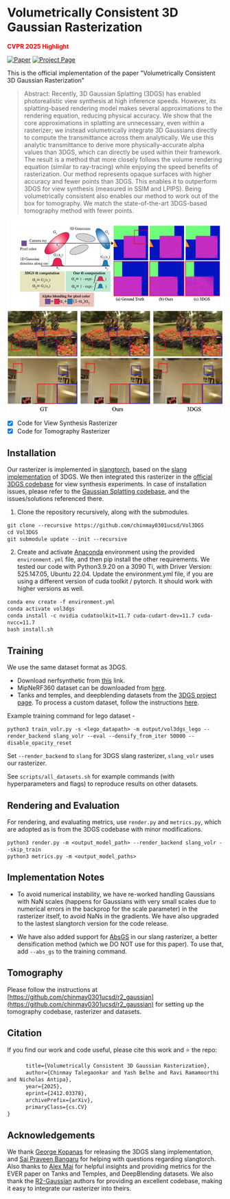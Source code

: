 # Volumetrically Consistent 3D Gaussian Rasterization
 **<span style="color:red">CVPR 2025 Highlight</span>**

[![Paper](https://img.shields.io/badge/Paper-arXiv-red)](https://arxiv.org/pdf/2412.03378) [![Project Page](https://img.shields.io/badge/Project-Page-blue)](https://chinmay0301ucsd.github.io/vol3dgs/)

This is the official implementation of the paper "Volumetrically Consistent 3D Gaussian Rasterization" 

>Abstract:
Recently, 3D Gaussian Splatting (3DGS) has enabled photorealistic view synthesis at high inference speeds. However, its splatting-based rendering model makes several approximations to the rendering equation, reducing physical accuracy. We show that the core approximations in splatting are unnecessary, even within a rasterizer; we instead volumetrically integrate 3D Gaussians directly to compute the transmittance across them analytically. We use this analytic transmittance to derive more physically-accurate alpha values than 3DGS, which can directly be used within their framework. The result is a method that more closely follows the volume rendering equation (similar to ray-tracing) while enjoying the speed benefits of rasterization. Our method represents opaque surfaces with higher accuracy and fewer points than 3DGS. This enables it to outperform 3DGS for view synthesis (measured in SSIM and LPIPS). Being volumetrically consistent also enables our method to work out of the box for tomography. We match the state-of-the-art 3DGS-based tomography method with fewer points.

![alt text](assets/image.png)
![alt text](assets/real_results.png)
- [X] Code for View Synthesis Rasterizer
- [X] Code for Tomography Rasterizer

## Installation 
Our rasterizer is implemented in [slangtorch](https://github.com/shader-slang/slang-torch), based on the [slang implementation](https://github.com/google/slang-gaussian-rasterization) of 3DGS. We then integrated this rasterizer in the [official 3DGS codebase](https://github.com/graphdeco-inria/gaussian-splatting) for view synthesis experiments. In case of installation issues, please refer to the [Gaussian Splatting codebase](https://github.com/graphdeco-inria/gaussian-splatting), and the issues/solutions referenced there. 

1. Clone the repository recursively, along with the submodules.
```
git clone --recursive https://github.com/chinmay0301ucsd/Vol3DGS
cd Vol3DGS
git submodule update --init --recursive
```
2. Create and activate [Anaconda](https://www.anaconda.com/docs/tools/working-with-conda/environments) environment using the provided `environment.yml` file, and then pip install the other requirements. We tested our code with Python3.9.20 on a 3090 Ti, with Driver Version: 525.147.05, Ubuntu 22.04. Update the environment.yml file, if you are using a different version of cuda toolkit / pytorch. It should work with higher versions as well.
```
conda env create -f environment.yml
conda activate vol3dgs
conda install -c nvidia cudatoolkit=11.7 cuda-cudart-dev=11.7 cuda-nvcc=11.7
bash install.sh
```
<!-- 3. Alternatively, if you already have a working 3DGS conda environment, install the following in that environment:
```
pip install slangtorch==1.3.7 wandb matplotlib tqdm
pip install -e submodules/slang-gaussian-rasterization
``` -->

## Training
We use the same dataset format as 3DGS. 
* Download nerfsynthetic from [this](https://www.kaggle.com/datasets/nguyenhung1903/nerf-synthetic-dataset) link. 
* MipNeRF360 dataset can be downloaded from [here](https://jonbarron.info/mipnerf360/). 
* Tanks and temples, and deepblending datasets from the [3DGS project page](https://repo-sam.inria.fr/fungraph/3d-gaussian-splatting/).
To process a custom dataset, follow the instructions [here](https://github.com/graphdeco-inria/gaussian-splatting?tab=readme-ov-file#processing-your-own-scenes).  

Example training command for lego dataset - 

```
python3 train_volr.py -s <lego_datapath> -m output/vol3dgs_lego --render_backend slang_volr --eval --densify_from_iter 50000 --disable_opacity_reset
```
Set `--render_backend` to `slang` for 3DGS slang rasterizer, `slang_volr` uses our rasterizer.

See `scripts/all_datasets.sh` for example commands (with hyperparameters and flags) to reproduce results on other datasets. 

## Rendering and Evaluation
For rendering, and evaluating metrics, use `render.py` and `metrics.py`, which are adopted as is from the 3DGS codebase with minor modifications. 

```
python3 render.py -m <output_model_path> --render_backend slang_volr --skip_train
python3 metrics.py -m <output_model_paths> 
```

## Implementation Notes
* To avoid numerical instability, we have re-worked handling Gaussians with NaN scales (happens for Gaussians with very small scales due to numerical errors in the backprop for the scale parameter) in the rasterizer itself, to avoid NaNs in the gradients. We have also upgraded to the lastest slangtorch version for the code release.

* We have also added support for [AbsGS](https://ty424.github.io/AbsGS.github.io/) in our slang rasterizer, a better densification method (which we DO NOT use for this paper). To use that, add `--abs_gs` to the training command.

## Tomography
Please follow the instructions at [https://github.com/chinmay0301ucsd/r2_gaussian](https://github.com/chinmay0301ucsd/r2_gaussian) for setting up the tomography codebase, rasterizer and datasets.

## Citation
If you find our work and code useful, please cite this work and ⭐ the repo:

```@misc{talegaonkar2025vol3dgs,
      title={Volumetrically Consistent 3D Gaussian Rasterization},
      author={Chinmay Talegaonkar and Yash Belhe and Ravi Ramamoorthi and Nicholas Antipa},
      year={2025},
      eprint={2412.03378},
      archivePrefix={arXiv},
      primaryClass={cs.CV}
}
```
## Acknowledgements
We thank [George Kopanas](https://grgkopanas.github.io/) for releasing the 3DGS slang implementation, and [Sai Praveen Bangaru](https://people.csail.mit.edu/sbangaru/) for helping with questions regarding slangtorch. Also thanks to [Alex Mai](https://half-potato.gitlab.io/) for helpful insights and providing metrics for the EVER paper on Tanks and Temples, and DeepBlending datasets. We also thank the [R2-Gaussian](https://github.com/chinmay0301ucsd/r2_gaussian) authors for providing an excellent codebase, making it easy to integrate our rasterizer into theirs.